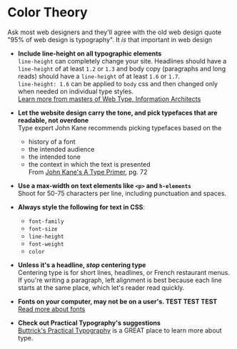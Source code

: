 # Color Theory

Ask most web designers and they'll agree with the old web design quote "95% of web design is typography". It _is_ that important in web design

* **Include line-height on all typographic elements**<br> `line-height` can completely change your site. Headlines should have a `line-height` of at least `1.2` or `1.3` and body copy (paragraphs and long reads) should have a `line-height` of at least `1.6` or `1.7`. <br>
`line-height: 1.6` can be applied to `body` css and then changed only when needed on individual type styles. <br>
[Learn more from masters of Web Type, Information Architects](https://ia.net/know-how/responsive-typography-the-basics)

* **Let the website design carry the tone, and pick typefaces that are readable, not overdone**<br>
Type expert John Kane recommends picking typefaces based on the
  * history of a font
  * the intended audience
  * the intended tone
  * the context in which the text is presented
<br>From [John Kane's A Type Primer](http://www.amazon.com/Type-Primer-2nd-John-Kane/dp/0205066445/ref=sr_1_1?ie=UTF8&qid=1423750096&sr=8-1&keywords=type+primer), pg. 72

* **Use a max-width on text elements like `<p>` and `h-elements`** <br> Shoot for 50-75 characters per line, including punctuation and spaces.

* **Always style the following for text in CSS**:
    * `font-family`
    * `font-size`
    * `line-height`
    * `font-weight`
    * `color`

* **Unless it's a headline, _stop_ centering type** <br>
Centering type is for short lines, headlines, or French restaurant menus. If you're writing a paragraph, left alignment is best because each line starts at the same place, which let's reader read quickly.

* **Fonts on your computer, may not be on a user's. TEST TEST TEST** <br>
[Read more about fonts](http://practicaltypography.com/font-basics.html)

* **Check out Practical Typography's suggestions** <br>
[Buttrick's Practical Typography](http://practicaltypography.com/summary-of-key-rules.html) is a GREAT place to learn more about type.

